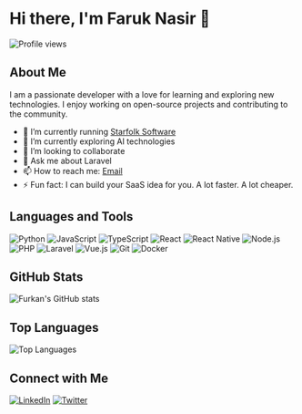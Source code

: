 # Hi there, I'm Faruk Nasir 👋

![Profile views]([https://gpvc.arturio.dev/frknasir](https://visitor-badge.laobi.icu/badge?page_id=frknasir))

## About Me

I am a passionate developer with a love for learning and exploring new technologies. I enjoy working on open-source projects and contributing to the community.

- 🔭 I’m currently running [Starfolk Software](https://github.com/starfolksoftware)
- 🌱 I’m currently exploring AI technologies
- 👯 I’m looking to collaborate
- 💬 Ask me about Laravel
- 📫 How to reach me: [Email](mailto:faruk@starfolksoftware.com)
- ⚡ Fun fact: I can build your SaaS idea for you. A lot faster. A lot cheaper.

## Languages and Tools

![Python](https://img.shields.io/badge/-Python-000?&logo=Python)
![JavaScript](https://img.shields.io/badge/-JavaScript-000?&logo=JavaScript)
![TypeScript](https://img.shields.io/badge/-TypeScript-000?&logo=TypeScript)
![React](https://img.shields.io/badge/-React-000?&logo=React)
![React Native](https://img.shields.io/badge/-React%20Native-000?&logo=React)
![Node.js](https://img.shields.io/badge/-Node.js-000?&logo=Node.js)
![PHP](https://img.shields.io/badge/-PHP-000?&logo=PHP)
![Laravel](https://img.shields.io/badge/-Laravel-000?&logo=Laravel)
![Vue.js](https://img.shields.io/badge/-Vue.js-000?&logo=Vue.js)
![Git](https://img.shields.io/badge/-Git-000?&logo=Git)
![Docker](https://img.shields.io/badge/-Docker-000?&logo=Docker)

## GitHub Stats

![Furkan's GitHub stats](https://github-readme-stats.vercel.app/api?username=frknasir&show_icons=true&theme=radical)

## Top Languages

![Top Languages](https://github-readme-stats.vercel.app/api/top-langs/?username=frknasir&layout=compact&theme=radical)

## Connect with Me

[![LinkedIn](https://img.shields.io/badge/-LinkedIn-000?&logo=LinkedIn)](https://www.linkedin.com/in/frknasir)
[![Twitter](https://img.shields.io/badge/-Twitter-000?&logo=Twitter)](https://twitter.com/frknasir)
